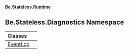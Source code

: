 #### [Be.Stateless.Runtime](README.md 'README')

## Be.Stateless.Diagnostics Namespace

| Classes | |
| :--- | :--- |
| [EventLog](EventLog.md 'Be.Stateless.Diagnostics.EventLog') | |
